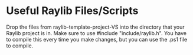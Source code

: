 # Useful Raylib Files/Scripts

Drop the files from raylib-template-project-VS into the directory that your Raylib project is in. Make sure to use #include "include/raylib.h". You have to compile this every time you make changes, but you can use the .ps1 file to compile. 


